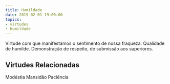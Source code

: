 ```yaml
---
title: Humildade
date: 2019-02-01 19:00:00
topics: 
- virtudes
- humildade
---
```


Virtude com que manifestamos o sentimento de nossa fraqueza.
Qualidade de humilde.
Demonstração de respeito, de submissão aos superiores.

## Virtudes Relacionadas
Modéstia
Mansidão
Paciência
